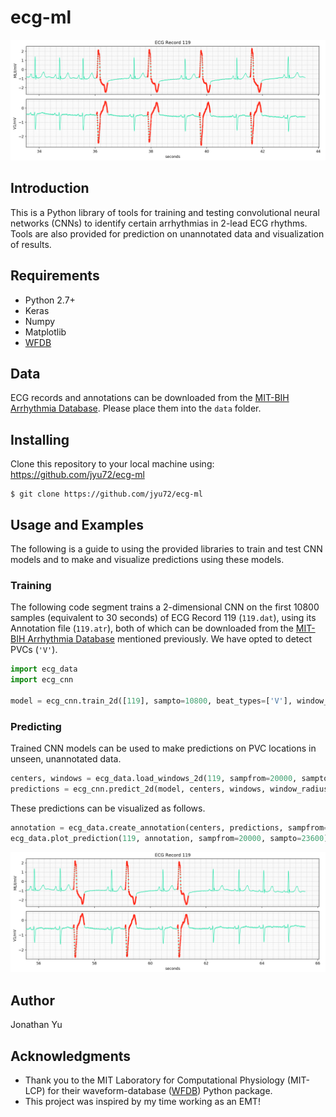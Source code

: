 # ecg-ml

![intro img](https://github.com/jyu72/ecg-ml/blob/master/intro-img.png)

## Introduction

This is a Python library of tools for training and testing convolutional neural networks (CNNs)  to identify certain arrhythmias in 2-lead ECG rhythms. Tools are also provided for prediction on unannotated data and visualization of results.

## Requirements

- Python 2.7+
- Keras
- Numpy
- Matplotlib
- [WFDB](https://pypi.org/project/wfdb/)

## Data

ECG records and annotations can be downloaded from the [MIT-BIH Arrhythmia Database](https://www.physionet.org/physiobank/database/mitdb/). Please place them into the ```data``` folder.

## Installing

Clone this repository to your local machine using: https://github.com/jyu72/ecg-ml

```
$ git clone https://github.com/jyu72/ecg-ml
```

## Usage and Examples

The following is a guide to using the provided libraries to train and test CNN models and to make and visualize predictions using these models.

### Training
The following code segment trains a 2-dimensional CNN on the first 10800 samples (equivalent to 30 seconds) of ECG Record 119 (```119.dat```), using its Annotation file (```119.atr```), both of which can be downloaded from the [MIT-BIH Arrhythmia Database](https://www.physionet.org/physiobank/database/mitdb/) mentioned previously. We have opted to detect PVCs (```'V'```).

```python
import ecg_data
import ecg_cnn

model = ecg_cnn.train_2d([119], sampto=10800, beat_types=['V'], window_radius=24)
```

### Predicting

Trained CNN models can be used to make predictions on PVC locations in unseen, unannotated data.

```python
centers, windows = ecg_data.load_windows_2d(119, sampfrom=20000, sampto=23600, window_radius=24)
predictions = ecg_cnn.predict_2d(model, centers, windows, window_radius=24)
```

These predictions can be visualized as follows.

```python
annotation = ecg_data.create_annotation(centers, predictions, sampfrom=20000, sampto=23600, beat_types=['V'])
ecg_data.plot_prediction(119, annotation, sampfrom=20000, sampto=23600)
```

![prediction result](https://github.com/jyu72/ecg-ml/blob/master/demo-img.png)

## Author

Jonathan Yu

## Acknowledgments

* Thank you to the MIT Laboratory for Computational Physiology (MIT-LCP) for their waveform-database ([WFDB](https://pypi.org/project/wfdb/)) Python package.
* This project was inspired by my time working as an EMT!
